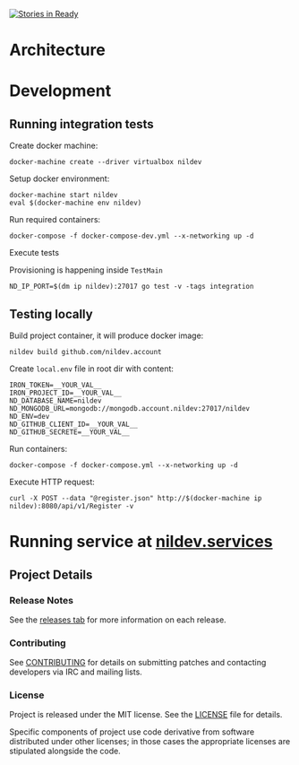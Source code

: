 [![Stories in Ready](https://badge.waffle.io/nildev/account.png?label=ready&title=Ready)](https://waffle.io/nildev/account)
# Architecture 

# Development

## Running integration tests

Create docker machine:
```
docker-machine create --driver virtualbox nildev
```

Setup docker environment:
```
docker-machine start nildev
eval $(docker-machine env nildev)
```

Run required containers:
```
docker-compose -f docker-compose-dev.yml --x-networking up -d
```

Execute tests

Provisioning is happening inside `TestMain`
```
ND_IP_PORT=$(dm ip nildev):27017 go test -v -tags integration
```

## Testing locally

Build project container, it will produce docker image:
```
nildev build github.com/nildev.account
```

Create `local.env` file in root dir with content:
```
IRON_TOKEN=__YOUR_VAL__
IRON_PROJECT_ID=__YOUR_VAL__
ND_DATABASE_NAME=nildev
ND_MONGODB_URL=mongodb://mongodb.account.nildev:27017/nildev
ND_ENV=dev
ND_GITHUB_CLIENT_ID=__YOUR_VAL__
ND_GITHUB_SECRETE=__YOUR_VAL__
```

Run containers:
```
docker-compose -f docker-compose.yml --x-networking up -d
```

Execute HTTP request:
```
curl -X POST --data "@register.json" http://$(docker-machine ip nildev):8080/api/v1/Register -v
```

# Running service at [nildev.services](http://nildev.services)

## Project Details

### Release Notes

See the [releases tab](https://github.com/nildev/account/releases) for more information on each release.

### Contributing

See [CONTRIBUTING](CONTRIBUTING.md) for details on submitting patches and contacting developers via IRC and mailing lists.

### License

Project is released under the MIT license. See the [LICENSE](LICENSE) file for details.

Specific components of project use code derivative from software distributed under other licenses; in those cases the appropriate licenses are stipulated alongside the code.